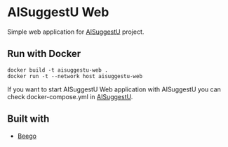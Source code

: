 # AISuggestU Web
Simple web application for [AISuggestU](https://github.com/josura/AISuggestU) project.

## Run with Docker
```
docker build -t aisuggestu-web .
docker run -t --network host aisuggestu-web
```

If you want to start AISuggestU Web application with AISuggestU you can check docker-compose.yml in [AISuggestU](https://github.com/josura/AISuggestU).

## Built with
- [Beego](https://beego.me)